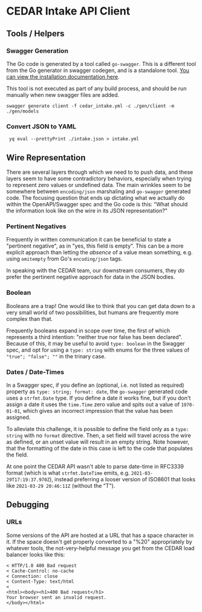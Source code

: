 # CEDAR Intake API Client

## Tools / Helpers

### Swagger Generation

The Go code is generated by a tool called `go-swagger`. This is a different tool from the Go generator in swagger codegen, and is a standalone tool.
[You can view the installation documentation here](https://goswagger.io/install.html).

This tool is not executed as part of any build process, and should be run manually when new swagger files are added.

```terminal
swagger generate client -f cedar_intake.yml -c ./gen/client -m ./gen/models
```

### Convert JSON to YAML

```terminal
 yq eval --prettyPrint ./intake.json > intake.yml
```

## Wire Representation

There are several layers through which we need to to push data, and these
layers seem to have some contradictory behaviors, especially when trying to
represent zero values or undefined data. The main wrinkles seem to be
somewhere between `encoding/json` marshaling and `go-swagger` generated code.
The focusing question that ends up dictating what we actually do within the
OpenAPI/Swagger spec and the Go code is this: "What should the information look
like on the wire in its JSON representation?"

### Pertinent Negatives

Frequently in written communication it can be beneficial to state a "pertinent
negative", as in "yes, this field is empty". This can be a more explicit
approach than letting the _absence_ of a value mean something, e.g. using
`omitempty` from Go's `encoding/json` tags.

In speaking with the CEDAR team, our downstream consumers, they *do* prefer the
pertinent negative approach for data in the JSON bodies.

### Boolean

Booleans are a trap! One would like to think that you can get data down to a
very small world of two possibilities, but humans are frequently more complex
than that.

Frequently booleans expand in scope over time, the first of which represents a
third intention: "neither true nor false has been declared". Because of this,
it may be useful to avoid `type: boolean` in the Swagger spec, and opt for
using a `type: string` with enums for the three values of `"true"; "false"; ""`
in the trinary case.

### Dates / Date-Times

In a Swagger spec, if you define an (optional, i.e. not listed as required)
property as `type: string; format: date`, the `go-swagger` generated code uses
a `strfmt.Date` type. If you define a date it works fine, but if you don't
assign a date it uses the `time.Time` zero value and spits out a value of
`1970-01-01`, which gives an incorrect impression that the value has been
assigned.

To alleviate this challenge, it is possible to define the field only as a
`type: string` with no `format` directive. Then, a set field will travel across
the wire as defined, or an unset value will result in an empty string. Note
however, that the formatting of the date in this case is left to the code that
populates the field.

At one point the CEDAR API wasn't able to parse date-time in RFC3339 format
(which is what `strfmt.DateTime` emits, e.g. `2021-03-29T17:19:37.970Z`),
instead preferring a looser version of ISO8601 that looks like
`2021-03-29 20:46:11Z` (without the "T").

## Debugging

### URLs

Some versions of the API are hosted at a URL that has a space character in it.
If the space doesn't get properly converted to a "%20" appropriately by
whatever tools, the not-very-helpful message you get from the CEDAR load
balancer looks like this:

```terminal
< HTTP/1.0 400 Bad request
< Cache-Control: no-cache
< Connection: close
< Content-Type: text/html
<
<html><body><h1>400 Bad request</h1>
Your browser sent an invalid request.
</body></html>
```
